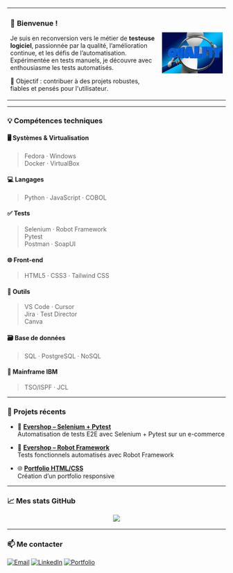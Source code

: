 <table>
<tr>
<td>

### 👋 Bienvenue !

Je suis en reconversion vers le métier de **testeuse logiciel**, passionnée par la qualité, l’amélioration continue, et les défis de l’automatisation.  
Expérimentée en tests manuels, je découvre avec enthousiasme les tests automatisés.

🎯 Objectif : contribuer à des projets robustes, fiables et pensés pour l'utilisateur.

</td>
<td>

<img src="Loupe.jpg" alt="loupe" width="500">

</td>
</tr>
</table>

---

### 💡 Compétences techniques

#### 🖥️ Systèmes & Virtualisation
> Fedora · Windows <br> Docker · VirtualBox

#### 💻 Langages
> Python · JavaScript · COBOL

#### ✅ Tests
> Selenium · Robot Framework <br> Pytest <br> Postman · SoapUI

#### 🌐 Front-end
> HTML5 · CSS3 · Tailwind CSS

#### 🧰 Outils
> VS Code · Cursor <br> Jira · Test Director <br> Canva 

#### 🗃️ Base de données
> SQL · PostgreSQL · NoSQL

#### 🧮 Mainframe IBM
> TSO/ISPF · JCL

---

### 🧪 Projets récents

- 🚀 **[Evershop – Selenium + Pytest](https://github.com/PeggyCM/evershop-selenium)**  
  Automatisation de tests E2E avec Selenium + Pytest sur un e-commerce

- 🤖 **[Evershop – Robot Framework](https://github.com/PeggyCM/evershop-RFW)**  
  Tests fonctionnels automatisés avec Robot Framework

- 🌐 **[Portfolio HTML/CSS](https://peggycm.github.io/Portefolio/)**  
  Création d’un portfolio responsive

---

### 📈 Mes stats GitHub

<p align="center">
  <img src="https://github-readme-stats.vercel.app/api?username=PeggyCM&show_icons=true&hide_title=true&hide=prs&count_private=true&theme=radical" />
</p>

---

### 📫 Me contacter

[![Email](https://img.shields.io/badge/-Email-D14836?style=flat-square&logo=gmail&logoColor=white)](mailto:pcombeaumansour@gmail.com)
[![LinkedIn](https://img.shields.io/badge/-LinkedIn-0A66C2?logo=linkedin&logoColor=white&style=flat-square)](https://www.linkedin.com/in/peggy-combeau-mansour)
[![Portfolio](https://img.shields.io/badge/-Portfolio-000?style=flat-square&logo=internet-explorer&logoColor=white)](https://peggycm.github.io/Portefolio/)
